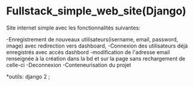# Fullstack_simple_web_site(Django)

Site internet simple avec les fonctionnalités suivantes:

-Enregistrement de nouveaux utilisateurs(isername, email, password, image) avec redirection vers dashboard,
-Connexion des utilisateurs déjà enregistrés avec accès dashbord
-modification de l'adresse email renseignée à la création dans la bd et sur la page sans rechargement de celle-ci
-Deconnexion
-Conteneurisation du projet

*outils: django 2 ;
